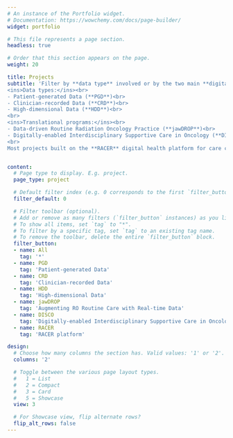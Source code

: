 ```yaml
---
# An instance of the Portfolio widget.
# Documentation: https://wowchemy.com/docs/page-builder/
widget: portfolio

# This file represents a page section.
headless: true

# Order that this section appears on the page.
weight: 20

title: Projects
subtitle: 'Filter by **data type** involved or by the two main **digital health translational programs**.<br><br>
<ins>Data types:</ins><br>
- Patient-generated Data (**PGD**)<br>
- Clinician-recorded Data (**CRD**)<br>
- High-dimensional Data (**HDD**)<br>
<br>
<ins>Translational programs:</ins><br>
- Data-driven Routine Radiation Oncology Practice (**jawDROP**)<br>
- Digitally-enabled Interdisciplinary Supportive Care in Oncology (**DISCO**)<br>
<br>
Most projects built on the **RACER** digital health platform for care coordination and managment of PGD via electronic patient-reported outome (ePRO) surveys and wearable sensors.'


content:
  # Page type to display. E.g. project.
  page_type: project

  # Default filter index (e.g. 0 corresponds to the first `filter_button` instance below).
  filter_default: 0

  # Filter toolbar (optional).
  # Add or remove as many filters (`filter_button` instances) as you like.
  # To show all items, set `tag` to "*".
  # To filter by a specific tag, set `tag` to an existing tag name.
  # To remove the toolbar, delete the entire `filter_button` block.
  filter_button:
  - name: All
    tag: '*'
  - name: PGD
    tag: 'Patient-generated Data'
  - name: CRD
    tag: 'Clinician-recorded Data'
  - name: HDD
    tag: 'High-dimensional Data'
  - name: jawDROP
    tag: 'Augmenting RO Routine Care with Real-time Data'
  - name: DISCO
    tag: 'Digitally-enabled Interdisciplinary Supportive Care in Oncology'
  - name: RACER
    tag: 'RACER platform'

design:
  # Choose how many columns the section has. Valid values: '1' or '2'.
  columns: '2'

  # Toggle between the various page layout types.
  #   1 = List
  #   2 = Compact
  #   3 = Card
  #   5 = Showcase
  view: 3

  # For Showcase view, flip alternate rows?
  flip_alt_rows: false
---
```


